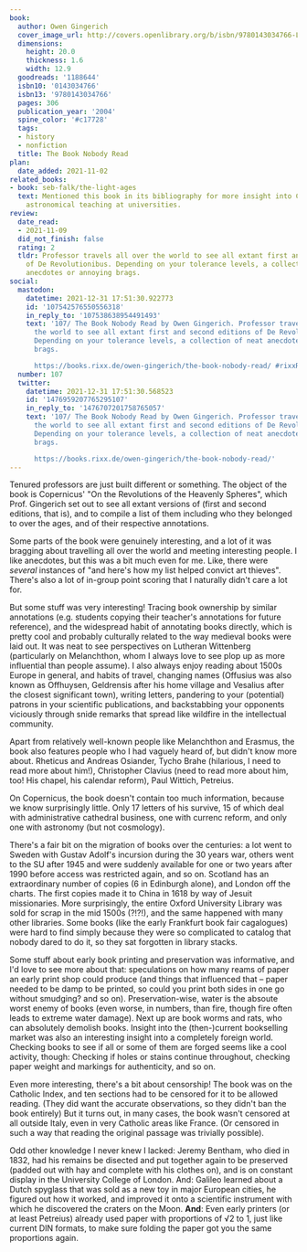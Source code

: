 ```yaml
---
book:
  author: Owen Gingerich
  cover_image_url: http://covers.openlibrary.org/b/isbn/9780143034766-L.jpg
  dimensions:
    height: 20.0
    thickness: 1.6
    width: 12.9
  goodreads: '1188644'
  isbn10: '0143034766'
  isbn13: '9780143034766'
  pages: 306
  publication_year: '2004'
  spine_color: '#c17728'
  tags:
  - history
  - nonfiction
  title: The Book Nobody Read
plan:
  date_added: 2021-11-02
related_books:
- book: seb-falk/the-light-ages
  text: Mentioned this book in its bibliography for more insight into Copernicus and
    astronomical teaching at universities.
review:
  date_read:
  - 2021-11-09
  did_not_finish: false
  rating: 2
  tldr: Professor travels all over the world to see all extant first and second editions
    of De Revolutionibus. Depending on your tolerance levels, a collection of neat
    anecdotes or annoying brags.
social:
  mastodon:
    datetime: 2021-12-31 17:51:30.922773
    id: '107542576550556318'
    in_reply_to: '107538638954491493'
    text: '107/ The Book Nobody Read by Owen Gingerich. Professor travels all over
      the world to see all extant first and second editions of De Revolutionibus.
      Depending on your tolerance levels, a collection of neat anecdotes or annoying
      brags.

      https://books.rixx.de/owen-gingerich/the-book-nobody-read/ #rixxReads'
  number: 107
  twitter:
    datetime: 2021-12-31 17:51:30.568523
    id: '1476959207765295107'
    in_reply_to: '1476707201758765057'
    text: '107/ The Book Nobody Read by Owen Gingerich. Professor travels all over
      the world to see all extant first and second editions of De Revolutionibus.
      Depending on your tolerance levels, a collection of neat anecdotes or annoying
      brags.

      https://books.rixx.de/owen-gingerich/the-book-nobody-read/'
---
```


Tenured professors are just built different or something. The object of the book is Copernicus' "On the Revolutions of
the Heavenly Spheres", which Prof. Gingerich set out to see all extant versions of (first and second editions, that is),
and to compile a list of them including who they belonged to over the ages, and of their respective annotations.

Some parts of the book were genuinely interesting, and a lot of it was bragging about travelling all over the world and
meeting interesting people. I like anecdotes, but this was a bit much even for me. Like, there were *several* instances
of "and here's how my list helped convict art thieves". There's also a lot of in-group point scoring that I naturally
didn't care a lot for.

But some stuff was very interesting! Tracing book ownership by similar annotations (e.g. students copying their
teacher's annotations for future reference), and the widespread habit of annotating books directly, which is pretty cool
and probably culturally related to the way medieval books were laid out. It was neat to see perspectives on Lutheran
Wittenberg (particularly on Melanchthon, whom I always love to see plop up as more influential than people assume). I
also always enjoy reading about 1500s Europe in general, and habits of travel, changing names (Offusius was also known
as Offhuysen, Geldrensis after his home village and Vesalius after the closest significant town), writing letters,
pandering to your (potential) patrons in your scientific publications, and backstabbing your opponents viciously through
snide remarks that spread like wildfire in the intellectual community.

Apart from relatively well-known people like Melanchthon and Erasmus, the book also features people who I had vaguely
heard of, but didn't know more about. Rheticus and Andreas Osiander, Tycho Brahe (hilarious, I need to read more about
him!), Christopher Clavius (need to read more about him, too! His chapel, his calendar reform), Paul Wittich, Petreius.

On Copernicus, the book doesn't contain too much information, because we know surprisingly little. Only 17 letters of
his survive, 15 of which deal with administrative cathedral business, one with currenc reform, and only one with
astronomy (but not cosmology).

There's a fair bit on the migration of books over the centuries: a lot went to Sweden with Gustav Adolf's incursion
during the 30 years war, others went to the SU after 1945 and were suddenly available for one or two years after 1990
before access was restricted again, and so on. Scotland has an extraordinary number of copies (6 in Edinburgh alone),
and London off the charts. The first copies made it to China in 1618 by way of Jesuit missionaries. More surprisingly,
the entire Oxford University Library was sold for scrap in the mid 1500s (?!?!), and the same happened with many other
libraries. Some books (like the early Frankfurt book fair cagalogues) were hard to find simply because they were so
complicated to catalog that nobody dared to do it, so they sat forgotten in library stacks.

Some stuff about early book printing and preservation was informative, and I'd love to see more about that: speculations
on how many reams of paper an early print shop could produce (and things that influenced that – paper needed to be damp
to be printed, so could you print both sides in one go without smudging? and so on). Preservation-wise, water is the
absoute worst enemy of books (even worse, in numbers, than fire, though fire often leads to extreme water damage). Next
up are book worms and rats, who can absolutely demolish books. Insight into the (then-)current bookselling market was
also an interesting insight into a completely foreign world. Checking books to see if all or some of them are forged
seems like a cool activity, though: Checking if holes or stains continue throughout, checking paper weight and markings
for authenticity, and so on.

Even more interesting, there's a bit about censorship! The book was on the Catholic Index, and ten sections had to be
censored for it to be allowed reading. (They did want the accurate observations, so they didn't ban the book entirely)
But it turns out, in many cases, the book wasn't censored at all outside Italy, even in very Catholic areas like France.
(Or censored in such a way that reading the original passage was trivially possible).

Odd other knowledge I never knew I lacked: Jeremy Bentham, who died in 1832, had his remains be disected and put
together again to be preserved (padded out with hay and complete with his clothes on), and is on constant display in the
University College of London. And: Galileo learned about a Dutch spyglass that was sold as a new toy in major European
cities, he figured out how it worked, and improved it onto a scientific instrument with which he discovered the craters
on the Moon. **And**: Even early printers (or at least Petreius) already used paper with proportions of √2 to 1, just
like current DIN formats, to make sure folding the paper got you the same proportions again.
